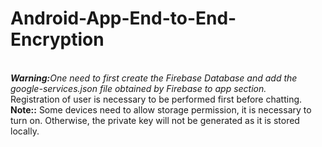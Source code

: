 # Android-App-End-to-End-Encryption
<br><b><I>Warning:</b>One need to first create the Firebase Database and add the google-services.json file obtained by Firebase to app section.</I>
<br>Registration of user is necessary to be performed first before chatting.
<br><b>Note::</b> Some devices need to allow storage permission, it is necessary to turn on. Otherwise, the private key will not be generated as it is stored locally.
